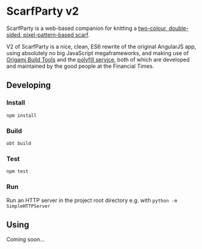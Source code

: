 # ScarfParty v2

ScarfParty is a web-based companion for knitting a [two-colour, double-sided, pixel-pattern-based scarf](http://blog.lrnk.co.uk/tag/the-christmas-fam-scarf/).

V2 of ScarfParty is a nice, clean, ES6 rewrite of the original AngularJS app, using absolutely no big JavaScript megaframeworks, and making use of [Origami Build Tools](https://github.com/Financial-Times/origami-build-tools) and the [polyfill service](https://cdn.polyfill.io/), both of which are developed and maintained by the good people at the Financial Times.

## Developing

### Install
`npm install`

### Build
`obt build`

### Test
`npm test`

### Run
Run an HTTP server in the project root directory e.g. with `python -m SimpleHTTPServer`

## Using

Coming soon...
